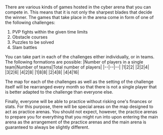 There are various kinds of games hosted in the cyber arena that you can compete in. This means that it is not only the sharpest blades that decide the winner. The games that take place in the arena come in form of one of the following challenges:
1. PVP fights within the given time limits
2. Obstacle courses
3. Puzzles to be solved
4. Slam battles

You can take part in each of the challenges either individually, or in teams. The following formations are possible:
|Number of players in a single team|Number of teams|Total number of players|
|--|--|--|
|1|2|2|
|2|2|4|
|3|2|6|
|4|2|8|
|1|8|8|
|2|4|8|
|4|4|16|

The map for each of the challenges as well as the setting of the challenge itself will be rearranged every month so that there is not a single player that is better adapted to the challenge than everyone else.

Finally, everyone will be able to practice without risking one's finances or stats. For this purpose, there will be special areas on the map designed to act as practice arenas. You should not expect, however, the practice arenas to prepare you for everything that you might run into upon entering the main arena as the arrangement of the practice arenas and the main arena is guaranteed to always be slightly different.   

